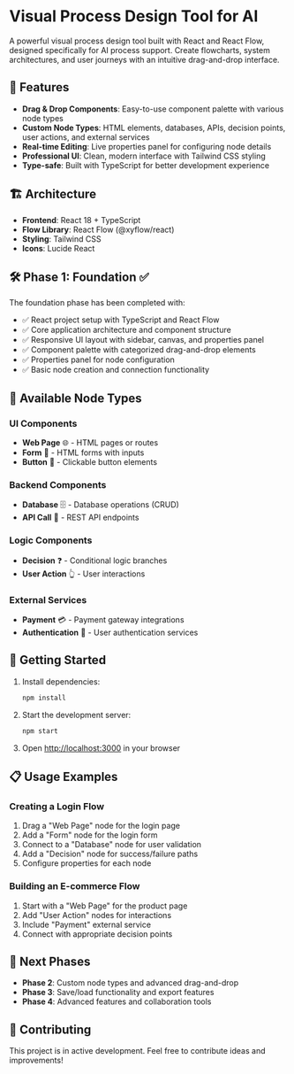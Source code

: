 # Visual Process Design Tool for AI

A powerful visual process design tool built with React and React Flow, designed specifically for AI process support. Create flowcharts, system architectures, and user journeys with an intuitive drag-and-drop interface.

## 🚀 Features

- **Drag & Drop Components**: Easy-to-use component palette with various node types
- **Custom Node Types**: HTML elements, databases, APIs, decision points, user actions, and external services
- **Real-time Editing**: Live properties panel for configuring node details
- **Professional UI**: Clean, modern interface with Tailwind CSS styling
- **Type-safe**: Built with TypeScript for better development experience

## 🏗️ Architecture

- **Frontend**: React 18 + TypeScript
- **Flow Library**: React Flow (@xyflow/react)
- **Styling**: Tailwind CSS
- **Icons**: Lucide React

## 🛠️ Phase 1: Foundation ✅

The foundation phase has been completed with:

- ✅ React project setup with TypeScript and React Flow
- ✅ Core application architecture and component structure
- ✅ Responsive UI layout with sidebar, canvas, and properties panel
- ✅ Component palette with categorized drag-and-drop elements
- ✅ Properties panel for node configuration
- ✅ Basic node creation and connection functionality

## 🎯 Available Node Types

### UI Components
- **Web Page** 🌐 - HTML pages or routes
- **Form** 📝 - HTML forms with inputs
- **Button** 🔘 - Clickable button elements

### Backend Components
- **Database** 🗄️ - Database operations (CRUD)
- **API Call** 🔌 - REST API endpoints

### Logic Components
- **Decision** ❓ - Conditional logic branches
- **User Action** 👆 - User interactions

### External Services
- **Payment** 💳 - Payment gateway integrations
- **Authentication** 🔐 - User authentication services

## 🚀 Getting Started

1. Install dependencies:
   ```bash
   npm install
   ```

2. Start the development server:
   ```bash
   npm start
   ```

3. Open [http://localhost:3000](http://localhost:3000) in your browser

## 📋 Usage Examples

### Creating a Login Flow
1. Drag a "Web Page" node for the login page
2. Add a "Form" node for the login form
3. Connect to a "Database" node for user validation
4. Add a "Decision" node for success/failure paths
5. Configure properties for each node

### Building an E-commerce Flow
1. Start with a "Web Page" for the product page
2. Add "User Action" nodes for interactions
3. Include "Payment" external service
4. Connect with appropriate decision points

## 🔄 Next Phases

- **Phase 2**: Custom node types and advanced drag-and-drop
- **Phase 3**: Save/load functionality and export features
- **Phase 4**: Advanced features and collaboration tools

## 🤝 Contributing

This project is in active development. Feel free to contribute ideas and improvements!